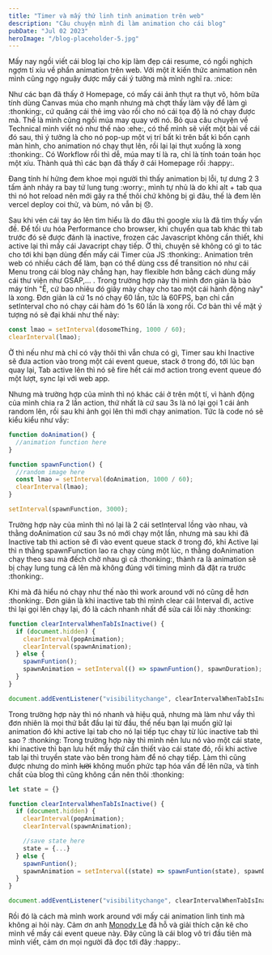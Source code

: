 ```yaml
---
title: "Timer và mấy thứ linh tinh animation trên web"
description: "Câu chuyện mình đi làm animation cho cái blog"
pubDate: "Jul 02 2023"
heroImage: "/blog-placeholder-5.jpg"
---
```


Mấy nay ngồi viết cái blog lại cho kịp làm đẹp cái resume, có ngồi nghịch ngợm tí xíu về phần animation trên web. Với một ít kiến thức animation nên mình cũng ngọ nguậy được mấy cái ý tưởng mà mình nghĩ ra. :nice:

Như các bạn đã thấy ở Homepage, có mấy cái ảnh thụt ra thụt vô, hôm bữa tính dùng Canvas múa cho mạnh nhưng mà chợt thấy làm vậy để làm gì :thonking:, cứ quăng cái thẻ img vào rồi cho nó cái tọa độ là nó chạy được mà. Thế là mình cũng ngồi múa may quay với nó. Bỏ qua câu chuyện về Technical mình viết nó như thế nào :ehe:, có thể mình sẽ viết một bài về cái đó sau, thì ý tưởng là cho nó pop-up một vị trí bất kì trên bất kì bốn cạnh màn hình, cho animation nó chạy thụt lên, rồi lại lại thụt xuống là xong :thonking:. Có Workflow rồi thì dễ, múa may tí là ra, chỉ là tính toán toán học một xíu. Thành quả thì các bạn đã thấy ở cái Homepage rồi :happy:.

Đang tính hí hửng đem khoe mọi người thì thấy animation bị lỗi, tự dưng 2 3 tấm ảnh nhảy ra bay tứ lung tung :worry:, mình tự nhủ là do khi alt + tab qua thì nó hot reload nên mới gây ra thế thôi chứ không bị gì đâu, thế là đem lên vercel deploy coi thử, và bùm, nó vẫn bị :disappointed:.

Sau khi vén cái tay áo lên tìm hiểu là do đâu thì google xíu là đã tìm thấy vấn đề. Để tối ưu hóa Performance cho browser, khi chuyển qua tab khác thì tab trước đó sẽ được đánh là inactive, frozen các Javascript không cần thiết, khi active lại thì mấy cái Javacript chạy tiếp. Ờ thì, chuyện sẽ không có gì to tác cho tới khi bạn dùng đến mấy cái Timer của JS :thonking:. Animation trên web có nhiều cách để làm, bạn có thể dùng css để transition nó như cái Menu trong cái blog này chẳng hạn, hay flexible hơn bằng cách dùng mấy cái thư viện như GSAP,... . Trong trường hợp này thì mình đơn giản là bảo máy tính "Ê, cứ bao nhiêu đó giây mày chạy cho tao một cái hành động này" là xong. Đơn giản là cứ 1s nó chạy 60 lần, tức là 60FPS, bạn chỉ cần setInterval cho nó chạy cái hàm đó 1s 60 lần là xong rồi. Cơ bản thì về mặt ý tượng nó sẽ đại khái như thế này:

```js
const lmao = setInterval(dosomeThing, 1000 / 60);
clearInterval(lmao);
```

Ờ thì nếu như mà chỉ có vậy thôi thì vẫn chưa có gì, Timer sau khi Inactive sẽ đưa action vào trong một cái event queue, stack ở trong đó, tới lúc bạn quay lại, Tab active lên thì nó sẽ fire hết cái mớ action trong event queue đó một lượt, sync lại với web app.

Nhưng mà trường hợp của mình thì nó khác cái ở trên một tí, vì hành động của mình chia ra 2 lần action, thứ nhất là cứ sau 3s là nó lại gọi 1 cái ảnh random lên, rồi sau khi ảnh gọi lên thì mới chạy animation. Tức là code nó sẽ kiểu kiểu như vầy:

```js
function doAnimation() {
  //animation function here
}

function spawnFunction() {
  //random image here
  const lmao = setInterval(doAnimation, 1000 / 60);
  clearInterval(lmao);
}

setInterval(spawnFunction, 3000);
```

Trường hợp này của mình thì nó lại là 2 cái setInterval lồng vào nhau, và thằng doAnimation cứ sau 3s nó mới chạy một lần, nhưng mà sau khi đã Inactive tab thì action sẽ đi vào event queue stack ở trong đó, khi Active lại thì n thằng spawnFunction lao ra chạy cùng một lúc, n thằng doAnimation chạy theo sau mà đếch chờ nhau gì cả :thonking:, thành ra là animation sẽ bị chạy lung tung cả lên mà không đúng với timing mình đã đặt ra trước :thonking:.

Khi mà đã hiểu nó chạy như thế nào thì work around với nó cũng dễ hơn :thonking:. Đơn giản là khi inactive tab thì mình clear cái Interval đi, active thì lại gọi lên chạy lại, đó là cách nhanh nhất để sửa cái lỗi này :thonking:

```js
function clearIntervalWhenTabIsInactive() {
  if (document.hidden) {
    clearInterval(popAnimation);
    clearInterval(spawnAnimation);
  } else {
    spawnFuntion();
    spawnAnimation = setInterval(() => spawnFuntion(), spawnDuration);
  }
}

document.addEventListener("visibilitychange", clearIntervalWhenTabIsInactive);
```

Trong trường hợp này thì nó nhanh và hiệu quả, nhưng mà làm như vầy thì đơn nhiên là mọi thứ bắt đầu lại từ đầu, thế nếu bạn lại muốn giữ lại animation đó khi active lại tab cho nó lại tiếp tục chạy từ lúc inactive tab thì sao ? :thonking: Trong trường hợp này thì mình nên lưu nó vào một cái state, khi inactive thì bạn lưu hết mấy thứ cần thiết vào cái state đó, rồi khi active tab lại thì truyền state vào bên trong hàm để nó chạy tiếp. Làm thì cũng được nhưng do mình <del>lười</del> không muốn phức tạp hóa vấn đề lên nữa, và tính chất của blog thì cũng không cần nên thôi :thonking:

```js
let state = {}

function clearIntervalWhenTabIsInactive() {
  if (document.hidden) {
    clearInterval(popAnimation);
    clearInterval(spawnAnimation);

    //save state here
    state = {...}
  } else {
    spawnFuntion();
    spawnAnimation = setInterval((state) => spawnFuntion(state), spawnDuration);
  }
}

document.addEventListener("visibilitychange", clearIntervalWhenTabIsInactive);
```

Rồi đó là cách mà mình work around với mấy cái animation linh tinh mà không ai hỏi này. Cảm ơn anh <a target='_blank' href='https://minhle.space'>Monody Le</a> đã hỗ và giải thích cặn kẽ cho mình về mấy cái event queue này. Đây cũng là cái blog vô tri đầu tiên mà mình viết, cảm ơn mọi người đã đọc tới đây :happy:.
